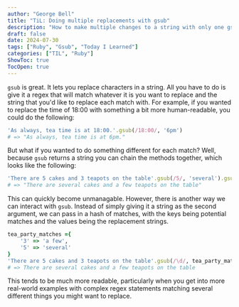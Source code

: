 ```yaml
---
author: "George Bell"
title: "TiL: Doing multiple replacements with gsub"
description: "How to make multiple changes to a string with only one gsub call"
draft: false
date: 2024-07-30
tags: ["Ruby", "Gsub", "Today I Learned"]
categories: ["TIL", "Ruby"]
ShowToc: true
TocOpen: true
---
```


`gsub` is great. It lets you replace characters in a string. All you have to do is give it a regex that will match whatever it is you want to replace and the string that you'd like to replace each match with. For example, if you wanted to replace the time of 18:00 with something a bit more human-readable, you could do the following:

```ruby
'As always, tea time is at 18:00.'.gsub(/18:00/, '6pm')
# => "As always, tea time is at 6pm."
```

But what if you wanted to do something different for each match? Well, because `gsub` returns a string you can chain the methods together, which looks like the following:

```ruby
'There are 5 cakes and 3 teapots on the table'.gsub(/5/, 'several').gsub(/3/, 'a few')
# => "There are several cakes and a few teapots on the table"
```

This can quickly become unmanagable. However, there is another way we can interact with `gsub`. Instead of simply giving it a string as the second argument, we can pass in a hash of matches, with the keys being potential matches and the values being the replacement strings.

```ruby
tea_party_matches ={
    '3' => 'a few',
    '5' => 'several'
}
'There are 5 cakes and 3 teapots on the table'.gsub(/\d/, tea_party_matches)
# => There are several cakes and a few teapots on the table
```

This tends to be much more readable, particularly when you get into more real-world examples with complex regex statements matching several different things you might want to replace. 